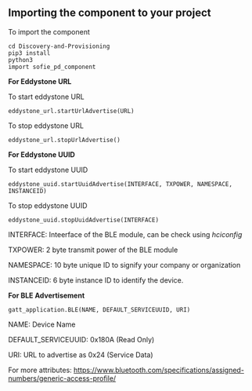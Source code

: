 ## Importing the component to your project

To import the component

```
cd Discovery-and-Provisioning
pip3 install
python3
import sofie_pd_component
```

**For Eddystone URL**

To start eddystone URL
```
eddystone_url.startUrlAdvertise(URL)
```

To stop eddystone URL
```
eddystone_url.stopUrlAdvertise()
```

**For Eddystone UUID**

To start eddystone UUID
```
eddystone_uuid.startUuidAdvertise(INTERFACE, TXPOWER, NAMESPACE, INSTANCEID)
```

To stop eddystone UUID
```
eddystone_uuid.stopUuidAdvertise(INTERFACE)
```

INTERFACE: Inteerface of the BLE module, can be check using *hciconfig*

TXPOWER: 2 byte transmit power of the BLE module

NAMESPACE: 10 byte unique ID to signify your company or organization 

INSTANCEID: 6 byte instance ID to identify the device.

**For BLE Advertisement**

```
gatt_application.BLE(NAME, DEFAULT_SERVICEUUID, URI)
```
NAME: Device Name

DEFAULT_SERVICEUUID: 0x180A (Read Only)

URI: URL to advertise as 0x24 (Service Data)

For more attributes: https://www.bluetooth.com/specifications/assigned-numbers/generic-access-profile/
